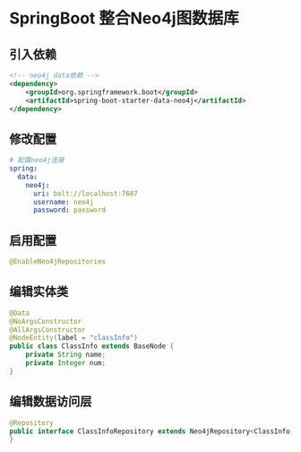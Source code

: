 # SpringBoot 整合Neo4j图数据库
## 引入依赖
```xml
<!-- neo4j data依赖 -->
<dependency>
    <groupId>org.springframework.boot</groupId>
    <artifactId>spring-boot-starter-data-neo4j</artifactId>
</dependency>
```
## 修改配置
```yaml
# 配置neo4j连接
spring:
  data:
    neo4j:
      uri: bolt://localhost:7687
      username: neo4j
      password: password
```
## 启用配置
```java
@EnableNeo4jRepositories
```

## 编辑实体类
```java
@Data
@NoArgsConstructor
@AllArgsConstructor
@NodeEntity(label = "classInfo")
public class ClassInfo extends BaseNode {
    private String name;
    private Integer num;
}
```

## 编辑数据访问层
```java
@Repository
public interface ClassInfoRepository extends Neo4jRepository<ClassInfo, Long> {
}
```

